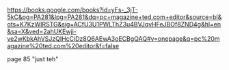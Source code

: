 

https://books.google.com/books?id=yFs-_3jT-5kC&pg=PA281&lpg=PA281&dq=pc+magazine+ted.com+editor&source=bl&ots=K7KzWIRSTG&sig=ACfU3U1PWLThZ3u4BVJqvHFeJBOf8ZND4g&hl=en&sa=X&ved=2ahUKEwji-ve2wKbkAhVSJzQIHcCiDz8Q6AEwA3oECBgQAQ#v=onepage&q=pc%20magazine%20ted.com%20editor&f=false

page 85 "just teh"
